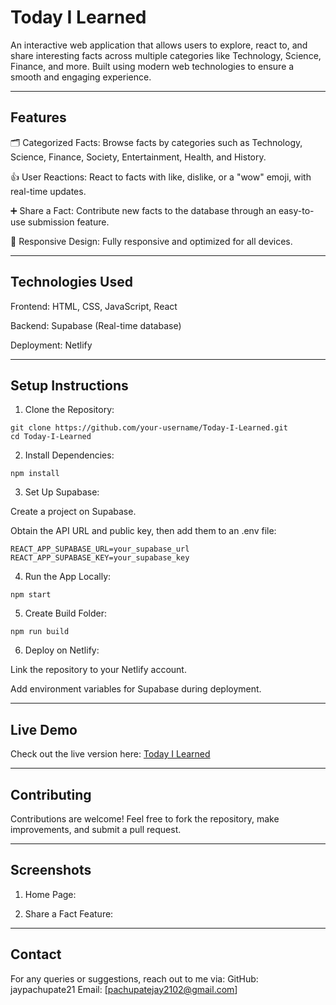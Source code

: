# Today I Learned

An interactive web application that allows users to explore, react to, and share interesting facts across multiple categories like Technology, Science, Finance, and more. Built using modern web technologies to ensure a smooth and engaging experience.


---

## Features

🗂️ Categorized Facts: Browse facts by categories such as Technology, Science, Finance, Society, Entertainment, Health, and History.

👍 User Reactions: React to facts with like, dislike, or a "wow" emoji, with real-time updates.

➕ Share a Fact: Contribute new facts to the database through an easy-to-use submission feature.

📱 Responsive Design: Fully responsive and optimized for all devices.



---

## Technologies Used

Frontend: HTML, CSS, JavaScript, React

Backend: Supabase (Real-time database)

Deployment: Netlify



---

## Setup Instructions

1. Clone the Repository:
```
git clone https://github.com/your-username/Today-I-Learned.git
cd Today-I-Learned
```

2. Install Dependencies:
```
npm install
```

3. Set Up Supabase:

Create a project on Supabase.

Obtain the API URL and public key, then add them to an .env file:
```
REACT_APP_SUPABASE_URL=your_supabase_url
REACT_APP_SUPABASE_KEY=your_supabase_key
```


4. Run the App Locally:
```
npm start
```

5. Create Build Folder:
```
npm run build
```


6. Deploy on Netlify:

Link the repository to your Netlify account.

Add environment variables for Supabase during deployment.





---

## Live Demo

Check out the live version here: [Today I Learned](https://daily-discovery.netlify.app/)


---

## Contributing

Contributions are welcome! Feel free to fork the repository, make improvements, and submit a pull request.


---

## Screenshots

1. Home Page:


2. Share a Fact Feature:



---

## Contact

For any queries or suggestions, reach out to me via:
GitHub: jaypachupate21
Email: [pachupatejay2102@gmail.com]